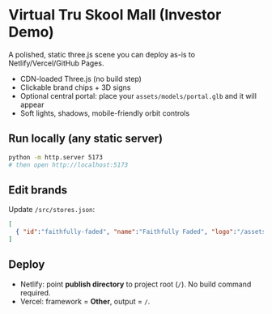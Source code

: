 # Virtual Tru Skool Mall (Investor Demo)

A polished, static three.js scene you can deploy as-is to Netlify/Vercel/GitHub Pages.
- CDN-loaded Three.js (no build step)
- Clickable brand chips + 3D signs
- Optional central portal: place your `assets/models/portal.glb` and it will appear
- Soft lights, shadows, mobile-friendly orbit controls

## Run locally (any static server)
```bash
python -m http.server 5173
# then open http://localhost:5173
```

## Edit brands
Update `/src/stores.json`:
```json
[
  { "id":"faithfully-faded", "name":"Faithfully Faded", "logo":"/assets/images/faithfully-faded.png", "link":"https://www.faithfully-faded.com", "color":"#213a8f" }
]
```

## Deploy
- Netlify: point **publish directory** to project root (`/`). No build command required.
- Vercel: framework = **Other**, output = `/`.
